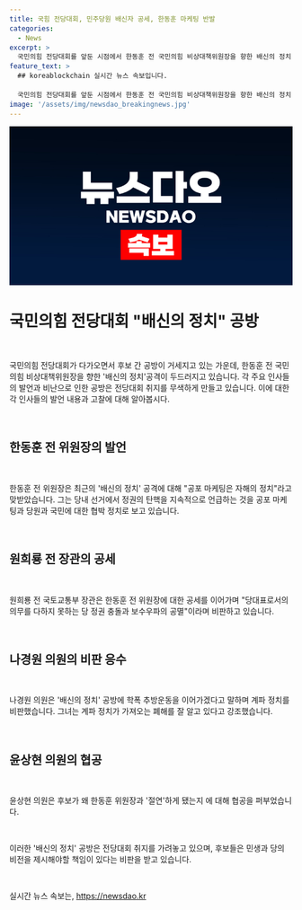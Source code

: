 ```yaml
---
title: 국힘 전당대회, 민주당원 배신자 공세, 한동훈 마케팅 반발
categories:
  - News
excerpt: >
  국민의힘 전당대회를 앞둔 시점에서 한동훈 전 국민의힘 비상대책위원장을 향한 배신의 정치 공방이 격화되고 있습니다. 한 전 위원장은 이에 대해 공포 마케팅이라고 반박했고, 원희룡 전 장관과 윤상현 의원 등 주요 인사들이 공세를 펼치며 격렬한 정계투쟁이 전개되고 있습니다. 이에 따라 후보 간 비방전이 격화되고 있는 상황에서 전당대회 취지가 무색해지고 있다는 비판이 나오고 있습니다.
feature_text: >
  ## koreablockchain 실시간 뉴스 속보입니다.

  국민의힘 전당대회를 앞둔 시점에서 한동훈 전 국민의힘 비상대책위원장을 향한 배신의 정치 공방이 격화되고 있습니다. 한 전 위원장은 이에 대해 공포 마케팅이라고 반박했고, 원희룡 전 장관과 윤상현 의원 등 주요 인사들이 공세를 펼치며 격렬한 정계투쟁이 전개되고 있습니다. 이에 따라 후보 간 비방전이 격화되고 있는 상황에서 전당대회 취지가 무색해지고 있다는 비판이 나오고 있습니다.
image: '/assets/img/newsdao_breakingnews.jpg'
---
```


<p><img src="/assets/img/newsdao_breakingnews.jpg" alt="koreablockchain 속보" /></p>

<h1 data-ke-size="size26">국민의힘 전당대회 "배신의 정치" 공방</h1>

<p data-ke-size="size16">&nbsp;</p>

<p>국민의힘 전당대회가 다가오면서 후보 간 공방이 거세지고 있는 가운데, 한동훈 전 국민의힘 비상대책위원장을 향한 '배신의 정치'공격이 두드러지고 있습니다. 각 주요 인사들의 발언과 비난으로 인한 공방은 전당대회 취지를 무색하게 만들고 있습니다. 이에 대한 각 인사들의 발언 내용과 고찰에 대해 알아봅시다.</p>

<p data-ke-size="size16">&nbsp;</p>

<h2 data-ke-size="size24">한동훈 전 위원장의 발언</h2>

<p data-ke-size="size16">&nbsp;</p>

<p>한동훈 전 위원장은 최근의 '배신의 정치' 공격에 대해 "공포 마케팅은 자해의 정치"라고 맞받았습니다. 그는 당내 선거에서 정권의 탄핵을 지속적으로 언급하는 것을 공포 마케팅과 당원과 국민에 대한 협박 정치로 보고 있습니다.</p>

<p data-ke-size="size16">&nbsp;</p>

<h2 data-ke-size="size24">원희룡 전 장관의 공세</h2>

<p data-ke-size="size16">&nbsp;</p>

<p>원희룡 전 국토교통부 장관은 한동훈 전 위원장에 대한 공세를 이어가며 "당대표로서의 의무를 다하지 못하는 당 정권 충돌과 보수우파의 공멸"이라며 비판하고 있습니다.</p>

<p data-ke-size="size16">&nbsp;</p>

<h2 data-ke-size="size24">나경원 의원의 비판 응수</h2>

<p data-ke-size="size16">&nbsp;</p>

<p>나경원 의원은 '배신의 정치' 공방에 학폭 추방운동을 이어가겠다고 말하며 계파 정치를 비판했습니다. 그녀는 계파 정치가 가져오는 폐해를 잘 알고 있다고 강조했습니다.</p>

<p data-ke-size="size16">&nbsp;</p>

<h2 data-ke-size="size24">윤상현 의원의 협공</h2>

<p data-ke-size="size16">&nbsp;</p>

<p>윤상현 의원은 후보가 왜 한동훈 위원장과 '절연'하게 됐는지 에 대해 협공을 퍼부었습니다.</p>

<p data-ke-size="size16">&nbsp;</p>

<p>이러한 '배신의 정치' 공방은 전당대회 취지를 가려놓고 있으며, 후보들은 민생과 당의 비전을 제시해야할 책임이 있다는 비판을 받고 있습니다.</p>

<p data-ke-size="size16">&nbsp;</p>
실시간 뉴스 속보는, <a href="https://newsdao.kr" rel="dofollow">https://newsdao.kr</a>



